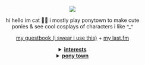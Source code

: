 <html>
  <body>
  <!-- idk if i have to do this but okay -->
  <p align="center">
  <a href="https://www.tumblr.com/bylerworld/786699026716409856/i-asked-grok-i-asked-chatgpt-well-mike-wheeler?source=share"><img src="https://file.garden/ZFwqlyhvAk-Bo3Zk/wellyeah.png"></a>
  </p>

  <p align="center">
    hi hello im cat 🙋‍♀️ i mostly play ponytown to make cute
    <br>ponies & see cool cosplays of characters i like ^_^

  <p align="center">
  <a href="https://falsettos.atabook.org/">my guestbook (i swear i use this)</a> + <a href="https://www.last.fm/user/flowerofthesoul">my last.fm</a>

  <details align="center">
  <summary><u><b>interests</b></u></summary>
    <p align="center">
      <br>
      unfortunately my main interest right now is stranger things. . 😓
      <br>im a huge byler truther && el fan !! el hopper you are 3 apples tall
      <br><br>
      i also really like tloz!! ive played sksw, botw, lahd, ph + read the
      <br>tp manga :D i plan on playing all of the games one day 😄
      <br><br>
      other things i like are musicals ( my favs are tbom, falsettos, & cabaret )
      <br>& poofesure's tomodachi life series!!! feel free to say hi if you like
      <br>any of theseeee,, id love to chat !! 
      <br><br>
      <img src="https://file.garden/ZFwqlyhvAk-Bo3Zk/true.png">
    </p>
</details>

<details align="center">
  <summary><u><b>pony town</b></u></summary>
    <p align="center">
      <br>
      okay hold on im too lazy to update this one rn. . ill actually update the pt part of my profile tomorrow lawlz
      <br><br>
      im off-tab 99% of the time, pleasepleaseplease send me a whisper
      <br>if you wanna chat with me though since it helps me see your
      <br>message & ill probably eventually respond if you use a whisp :3
      <br><br>
      send me a friend request if we're in the same fandom !! if youre
      <br>using a pony from a media i like ill most likely accept
      <br>your friend req lawl ^_<
      <br><br>
      ALSO I CANT ROLEPLAY SERIOUSLY FOR MY LIFE IM SORRY
      <br>im just a gal who was trained in unserious roleplay HAJHDAJHA
      <br>most i can do are a few jokes and lapras world domination im sorry </333
      <br><br>
      <br>
      <img src="https://i.pinimg.com/originals/ed/3e/0c/ed3e0cb2fd67e6f89cd56d6c23aa86e9.gif" width=340 height=200>
    </p>
</details>












  </body>
</html>
